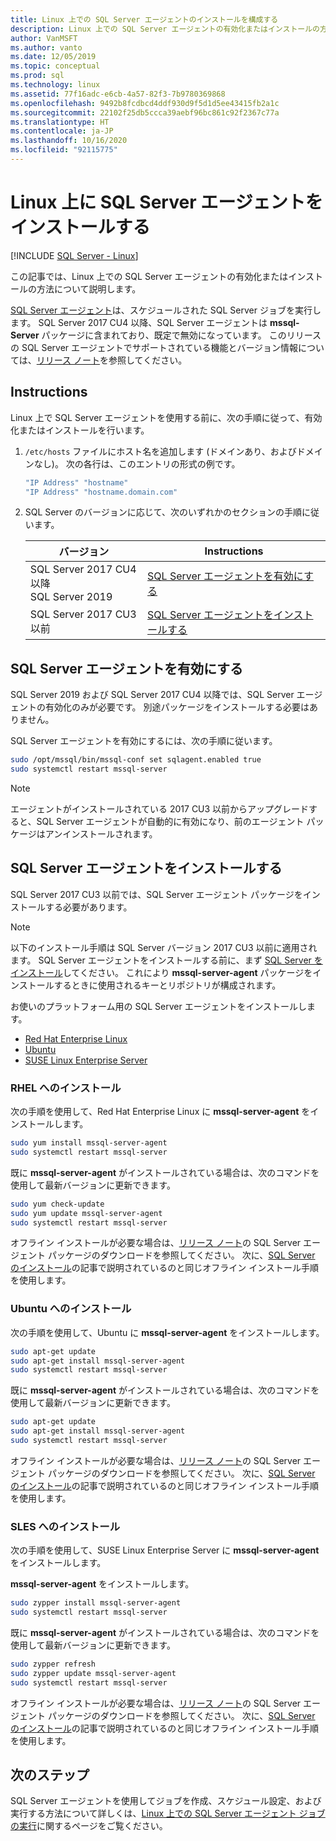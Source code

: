 ```yaml
---
title: Linux 上での SQL Server エージェントのインストールを構成する
description: Linux 上での SQL Server エージェントの有効化またはインストールの方法について説明します。 SQL Server 2017 CU4 以降、SQL Server エージェントは mssql-server パッケージに含まれています。
author: VanMSFT
ms.author: vanto
ms.date: 12/05/2019
ms.topic: conceptual
ms.prod: sql
ms.technology: linux
ms.assetid: 77f16adc-e6cb-4a57-82f3-7b9780369868
ms.openlocfilehash: 9492b8fcdbcd4ddf930d9f5d1d5ee43415fb2a1c
ms.sourcegitcommit: 22102f25db5ccca39aebf96bc861c92f2367c77a
ms.translationtype: HT
ms.contentlocale: ja-JP
ms.lasthandoff: 10/16/2020
ms.locfileid: "92115775"
---
```

# <a name="install-sql-server-agent-on-linux"></a>Linux 上に SQL Server エージェントをインストールする

[!INCLUDE [SQL Server - Linux](../includes/applies-to-version/sql-linux.md)]

この記事では、Linux 上での SQL Server エージェントの有効化またはインストールの方法について説明します。

[SQL Server エージェント](../ssms/agent/sql-server-agent.md)は、スケジュールされた SQL Server ジョブを実行します。 SQL Server 2017 CU4 以降、SQL Server エージェントは **mssql-Server** パッケージに含まれており、既定で無効になっています。 このリリースの SQL Server エージェントでサポートされている機能とバージョン情報については、[リリース ノート](sql-server-linux-release-notes.md)を参照してください。

## <a name="instructions"></a>Instructions

Linux 上で SQL Server エージェントを使用する前に、次の手順に従って、有効化またはインストールを行います。

1. `/etc/hosts` ファイルにホスト名を追加します (ドメインあり、およびドメインなし)。 次の各行は、このエントリの形式の例です。

   ```bash
   "IP Address" "hostname"
   "IP Address" "hostname.domain.com"
   ```

1. SQL Server のバージョンに応じて、次のいずれかのセクションの手順に従います。

   | バージョン | Instructions |
   |---|---|
   | SQL Server 2017 CU4 以降</br>SQL Server 2019 | [SQL Server エージェントを有効にする](#EnableAgentAfterCU4) |
   | SQL Server 2017 CU3 以前 | [SQL Server エージェントをインストールする](#InstallAgentBelowCU4) |

## <a name="enable-the-sql-server-agent"></a><a id="EnableAgentAfterCU4"></a>SQL Server エージェントを有効にする

SQL Server 2019 および SQL Server 2017 CU4 以降では、SQL Server エージェントの有効化のみが必要です。 別途パッケージをインストールする必要はありません。

SQL Server エージェントを有効にするには、次の手順に従います。

```bash
sudo /opt/mssql/bin/mssql-conf set sqlagent.enabled true 
sudo systemctl restart mssql-server
```

> [!NOTE]
> エージェントがインストールされている 2017 CU3 以前からアップグレードすると、SQL Server エージェントが自動的に有効になり、前のエージェント パッケージはアンインストールされます。  

## <a name="install-the-sql-server-agent"></a><a name="InstallAgentBelowCU4"></a>SQL Server エージェントをインストールする

SQL Server 2017 CU3 以前では、SQL Server エージェント パッケージをインストールする必要があります。

> [!NOTE]
> 以下のインストール手順は SQL Server バージョン 2017 CU3 以前に適用されます。 SQL Server エージェントをインストールする前に、まず [SQL Server をインストール](sql-server-linux-setup.md#platforms)してください。 これにより **mssql-server-agent** パッケージをインストールするときに使用されるキーとリポジトリが構成されます。

お使いのプラットフォーム用の SQL Server エージェントをインストールします。
- [Red Hat Enterprise Linux](#RHEL)
- [Ubuntu](#ubuntu)
- [SUSE Linux Enterprise Server](#SLES)

### <a name=""></a><a name="RHEL">RHEL へのインストール</a>

次の手順を使用して、Red Hat Enterprise Linux に **mssql-server-agent** をインストールします。 

```bash
sudo yum install mssql-server-agent
sudo systemctl restart mssql-server
```

既に **mssql-server-agent** がインストールされている場合は、次のコマンドを使用して最新バージョンに更新できます。

```bash
sudo yum check-update
sudo yum update mssql-server-agent
sudo systemctl restart mssql-server
```

オフライン インストールが必要な場合は、[リリース ノート](sql-server-linux-release-notes.md)の SQL Server エージェント パッケージのダウンロードを参照してください。 次に、[SQL Server のインストール](sql-server-linux-setup.md#offline)の記事で説明されているのと同じオフライン インストール手順を使用します。

### <a name=""></a><a name="ubuntu">Ubuntu へのインストール</a>

次の手順を使用して、Ubuntu に **mssql-server-agent** をインストールします。 

```bash
sudo apt-get update 
sudo apt-get install mssql-server-agent
sudo systemctl restart mssql-server
```

既に **mssql-server-agent** がインストールされている場合は、次のコマンドを使用して最新バージョンに更新できます。

```bash
sudo apt-get update 
sudo apt-get install mssql-server-agent
sudo systemctl restart mssql-server
```

オフライン インストールが必要な場合は、[リリース ノート](sql-server-linux-release-notes.md)の SQL Server エージェント パッケージのダウンロードを参照してください。 次に、[SQL Server のインストール](sql-server-linux-setup.md#offline)の記事で説明されているのと同じオフライン インストール手順を使用します。

### <a name=""></a><a name="SLES">SLES へのインストール</a>

次の手順を使用して、SUSE Linux Enterprise Server に **mssql-server-agent** をインストールします。 

**mssql-server-agent** をインストールします。 

```bash
sudo zypper install mssql-server-agent
sudo systemctl restart mssql-server
```

既に **mssql-server-agent** がインストールされている場合は、次のコマンドを使用して最新バージョンに更新できます。

```bash
sudo zypper refresh
sudo zypper update mssql-server-agent
sudo systemctl restart mssql-server
```

オフライン インストールが必要な場合は、[リリース ノート](sql-server-linux-release-notes.md)の SQL Server エージェント パッケージのダウンロードを参照してください。 次に、[SQL Server のインストール](sql-server-linux-setup.md#offline)の記事で説明されているのと同じオフライン インストール手順を使用します。

## <a name="next-steps"></a>次のステップ
SQL Server エージェントを使用してジョブを作成、スケジュール設定、および実行する方法について詳しくは、[Linux 上での SQL Server エージェント ジョブの実行](sql-server-linux-run-sql-server-agent-job.md)に関するページをご覧ください。